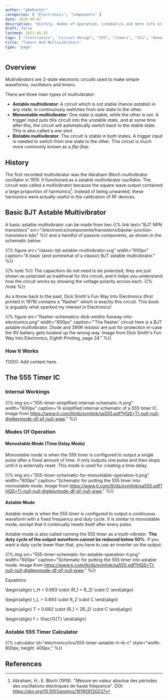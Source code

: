 ```yaml
---
author: "gbmhunter"
categories: [ "Electronics", "Components" ]
date: 2020-09-07
description: "History, modes of operation, schematics and more info on the timers and multivibrators."
draft: false
lastmod: 2021-05-25
tags: [ "electronics", "circuit design", "555", "timers", "ICs", "monostable", "astable", "PWM", "duty cycle", "multivibrators", "BJT" ]
title: "Timers And Multivibrators"
type: "page"
---
```


## Overview

_Multivibrators_ are 2-state electronic circuits used to make simple waveforms, oscillators and timers.

There are three main types of multivibrator:

- **Astable multivibrator**: A circuit which is not stable (hence _astable_) in any state, in continuously switches from one state to the other.
- **Monostable multivibrator**: One state is stable, while the other is not. A trigger input puts this circuit into the unstable state, and at some time after this, the circuit will automatically switch back to the stable state. This is also called a _one shot_.
- **Bistable multivibrator**: The circuit is stable in both states. A trigger input is needed to switch from one state to the other. This circuit is much more commonly known as a _flip-flop_.

## History

The first recorded multivibrator was the Abraham-Bloch multivibrator oscillator in 1919. It functioned as a astable multivibrator oscillator. The circuit was called a multivibrator because the square wave output contained a large proportion of harmonics[^abraham-bloch-1919-paper]. Instead of being unwanted, these harmonics were actually useful in the calibration of RF devices.

## Basic BJT Astable Multivibrator

A basic astable multivibrator can be made from two {{% link text="BJT NPN transistors" src="/electronics/components/transistors/bipolar-junction-transistors-bjts" %}} and a handful of passive components, as shown in the schematic below:

{{% figure src="classic-bjt-astable-multivibrator.svg" width="600px" caption="A basic (and somewhat of a classic) BJT astable multivibrator." %}}

{{% note %}}
The capacitors do not need to be polarized, they are just shown as polarized as traditional for this circuit, and it helps you understand how the circuit works by showing the voltage polarity across each.
{{% /note %}}

As a throw back to the past, Dick Smith's Fun Way Into Electronics (first printed in 1979) contains a "flasher" which is exactly this circuit. This book is arguably what sparked my interest in Electronics!

{{% figure src="flasher-schematics-dick-smiths-funway-into-electronics.png" width="600px" caption="'The flasher' circuit here is a BJT astable multivibrator. Diode and 390R resistor are just for protection in-case the 9V battery gets hooked up the wrong way. Image from Dick Smith's Fun Way Into Electronics, Eighth Printing, page 24." %}}

### How It Works

TODO: Add content here.

## The 555 Timer IC

### Internal Workings

{{% img src="555-timer-simplified-internal-schematic-ti.png" width="600px" caption="A simplified internal schematic of a 555 timer IC. Image from https://www.ti.com/lit/ds/symlink/sa555.pdf?HQS=TI-null-null-digikeymode-df-pf-null-wwe." %}}

### Modes Of Operation

#### Monostable Mode (Time Delay Mode)

_Monostable mode_ is when the 555 timer is configured to output a single pulse after a fixed amount of time. It only outputs one pulse and then stops until it is externally reset. This mode is used for creating a time delay.

{{% img src="555-timer-schematic-for-monostable-operation-ti.png" width="600px" caption="Schematic for putting the 555 timer into monostable mode. Image from https://www.ti.com/lit/ds/symlink/sa555.pdf?HQS=TI-null-null-digikeymode-df-pf-null-wwe." %}}

#### Astable Mode

Astable mode is when the 555 timer is configured to output a continuous waveform with a fixed frequency and duty cycle. It is similar to monostable mode, except that it continually resets itself after every pulse.

Astable mode is also called running the 555 timer as a _multi-vibrator_. **The duty cycle of the output waveform cannot be reduced below 50%**. If you want a duty cycle lower than that, you have to use an inverter on the output.

{{% img src="555-timer-schematic-for-astable-operation-ti.png" width="600px" caption="Schematic for putting the 555 timer into astable mode. Image from https://www.ti.com/lit/ds/symlink/sa555.pdf?HQS=TI-null-null-digikeymode-df-pf-null-wwe." %}}

Equations:

<p>\begin{align} t_H = 0.693 \cdot (R_1 + R_2) \cdot C \end{align}</p>

<p>\begin{align} t_L = 0.693 \cdot R_2 \cdot C \end{align}</p>

<p>\begin{align} T = 0.693 \cdot (R_1 + 2R_2) \cdot C \end{align}</p>

<p>\begin{align} f = \frac{1}{T} \end{align}</p>

### Astable 555 Timer Calculator

{{% calculator id="electronics/ics/555-timer-astable-rt-rb-c" style="width: 800px; height: 400px;" %}}

## References

[^abraham-bloch-1919-paper]: Abraham, H.; E. Bloch (1919). "Mesure en valeur absolue des périodes des oscillations électriques de haute fréquence". DOI: <https://doi.org/10.1051/anphys/191909120237>